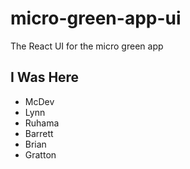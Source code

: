 # micro-green-app-ui

The React UI for the micro green app

## I Was Here

- McDev
- Lynn
- Ruhama
- Barrett
- Brian
- Gratton
